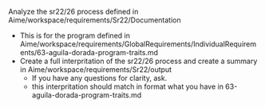 Analyze the sr22/26 process defined in Aime/workspace/requirements/Sr22/Documentation
* This is for the program defined in Aime/workspace/requirements/GlobalRequirements/IndividualRequirements/63-aguila-dorada-program-traits.md
* Create a full interpritation of the sr22/26 process and create a summary in Aime/workspace/requirements/Sr22/output
    * If you have any questions for clarity, ask.
    * this interpritation should match in format what you have in 63-aguila-dorada-program-traits.md